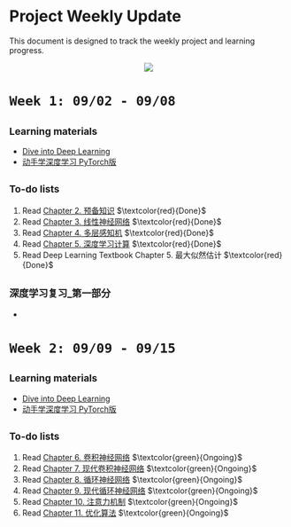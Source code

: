 # Project Weekly Update
This document is designed to track the weekly project and learning progress.

<p align="center">
  <img src="https://github.com/user-attachments/assets/83dfcfbb-2c44-414b-bc2d-6fa49f481e0d" />
</p>

# `Week 1: 09/02 - 09/08`

## <sub> Learning materials
- [Dive into Deep Learning](https://zh-v2.d2l.ai/chapter_linear-networks/index.html)
- [动手学深度学习 PyTorch版](https://space.bilibili.com/1567748478/channel/seriesdetail?sid=358497)
  
## <sub> To-do lists
1. Read [Chapter 2. 预备知识](https://zh-v2.d2l.ai/chapter_preliminaries/index.html)  $\textcolor{red}{Done}$ 
2. Read [Chapter 3. 线性神经网络](https://zh-v2.d2l.ai/chapter_linear-networks/index.html)  $\textcolor{red}{Done}$ 
3. Read [Chapter 4. 多层感知机](https://zh-v2.d2l.ai/chapter_multilayer-perceptrons/index.html)  $\textcolor{red}{Done}$ 
4. Read [Chapter 5. 深度学习计算](https://zh-v2.d2l.ai/chapter_deep-learning-computation/index.html)  $\textcolor{red}{Done}$ 
5. Read Deep Learning Textbook Chapter 5. 最大似然估计  $\textcolor{red}{Done}$ 

## <sub> 深度学习复习_第一部分
- 

# `Week 2: 09/09 - 09/15`

## <sub> Learning materials
- [Dive into Deep Learning](https://zh-v2.d2l.ai/chapter_linear-networks/index.html)
- [动手学深度学习 PyTorch版](https://space.bilibili.com/1567748478/channel/seriesdetail?sid=358497)
  
## <sub> To-do lists
1. Read [Chapter 6. 卷积神经网络](https://zh-v2.d2l.ai/chapter_convolutional-neural-networks/index.html) $\textcolor{green}{Ongoing}$ 
2. Read [Chapter 7. 现代卷积神经网络](https://zh-v2.d2l.ai/chapter_convolutional-modern/index.html) $\textcolor{green}{Ongoing}$ 
3. Read [Chapter 8. 循环神经网络](https://zh-v2.d2l.ai/chapter_recurrent-neural-networks/index.html)  $\textcolor{green}{Ongoing}$ 
4. Read [Chapter 9. 现代循环神经网络](https://zh-v2.d2l.ai/chapter_recurrent-modern/index.html)  $\textcolor{green}{Ongoing}$ 
5. Read [Chapter 10. 注意力机制](https://zh-v2.d2l.ai/chapter_attention-mechanisms/index.html)  $\textcolor{green}{Ongoing}$ 
6. Read [Chapter 11. 优化算法](https://zh-v2.d2l.ai/chapter_optimization/index.html)  $\textcolor{green}{Ongoing}$ 
